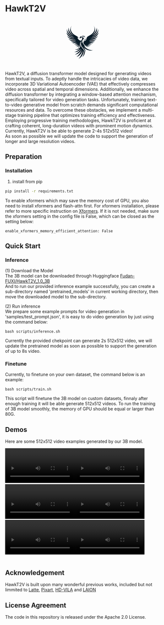 # HawkT2V

<!-- ![figure1](source/logo.png "figure1") -->
<div align=center>
<img src='source/logo.png' width="150" height="150" >
</div>


HawkT2V, a diffusion transformer model designed for generating videos from textual inputs. To adeptly handle the intricacies of video data, we incorporate 3D Variational Autoencoder (VAE) that effectively compresses video across spatial and temporal dimensions. Additionally, we enhance the diffusion transformer by integrating a window-based attention mechanism, specifically tailored for video generation tasks. Unfortunately, training text-to-video generative model from scratch demands significant computational resources and data. To overcome these obstacles, we implement a multi-stage training pipeline that optimizes training efficiency and effectiveness. Employing progressive training methodologies, HawkT2V is proficient at crafting coherent, long-duration videos with prominent motion dynamics.  
Currently, HawkT2V is be able to generate 2-4s 512x512 video!  
As soon as possible we will update the code to support the generation of longer and large resolution videos.


## Preparation
### Installation
1) install from pip
```bash
pip install -r requirements.txt
```
To enable xformers which may save the memory cost of GPU, you also need to install xformers and flash-attn first.
For xformers installation, please refer to more specific instruction on [Xformers](https://github.com/facebookresearch/xformers).
If it is not needed, make sure the xformers setting in the config file is False, which can be closed as the setting below:
```
enable_xformers_memory_efficient_attention: False
```

## Quick Start
### Inference
(1) Download the Model  
The 3B model can be downloaded through Huggingface [Fudan-FUXI/HawkT2V_1.0_3B](https://huggingface.co/Fudan-FUXI/HawkT2V_1.0_3B)  
And to run our provided inference example successfully, you can create a sub-directory named 'pretrained_models' in current working directory, then move the downloaded model to the sub-directory.

(2) Run inference  
We prepare some example prompts for video generation in 'samples/test_prompt.json', it is easy to do video generation by just using the command below:
```
bash scripts/inference.sh
```
Currently the provided chekpoint can generate 2s 512x512 video, we will update the pretrained model as soon as possible to support the generation of up to 8s video.

### Finetune
Currently, to finetune on your own dataset, the command below is an example:
```
bash scripts/train.sh
```
This script will finetune the 3B model on custom datasets, finnaly after enough training it will be able generate 512x512 videos.
To run the training of 3B model smoothly, the memory of GPU should be equal or larger than 80G.  

## Demos
Here are some 512x512 video examples generated by our 3B model.

<table>
<div>
<tr>
<video src=source/1-Standing_atop_a_hill_overlooking_a_battlefield,_a_gorgeous_female_samurai_stares_into_the_distance._She_turns_her_head_s1727253636_0_webv_imageio.mp4 width="45%" controls autoplay loop></video>
</tr>
<tr>
<video src=source/1-the_video_shows_a_bunny_nodding_head_confidently,_high_ornamented_light_armor,_fluffy_fur,_foggy,_wet,_stormy,_70mm,_cin1727258644_0_webv_imageio.mp4 width="45%" controls autoplay loop></video>
</tr>
<tr>
<video src=source/2-A_young_woman_with_sun-kissed_blonde_wavy_hair_and_light_hazel_eyes_walks_along_the_shoreline_of_a_tranquil_lake_at_suns1727249093_0_webv_imageio.mp4 width="45%" controls autoplay loop></video>
</tr>
<tr>
<video src=source/2-Produce_a_video_portrait_of_an_orange_tabby_cat_with_a_charming_smile,_dressed_in_a_Renaissance-inspired_costume._The_ca1727256594_0_webv_imageio.mp4 width="45%" controls autoplay loop></video>
</tr>
<tr>
<video src=source/3-the_video_shows_an_easter_bunny_blinking_eyes,_high_ornamented_light_armor,_fluffy_fur,_basket_full_of_painted_eggs,_70m1727237343_0_webv_imageio.mp4 width="45%" controls autoplay loop></video>
</tr>
<tr>
<video src=source/3-Under_the_dim_blue_night_sky,_a_woman_steps_out_of_the_house,_her_eyes_open_and_reflecting_the_warm_glow_of_the_windows.1727253636_0_webv_imageio.mp4 width="45%" controls autoplay loop></video>
</tr>
</div>
</table>

## Acknowledgement
HawkT2V is built upon many wonderful previous works, included but not limmited to [Latte](https://github.com/Vchitect/Latte), [Pixart](https://github.com/PixArt-alpha/PixArt-alpha), [HD-VILA](https://github.com/microsoft/XPretrain/blob/main/hd-vila-100m/README.md) and [LAION](https://laion.ai/blog/laion-400-open-dataset/)

## License Agreement
The code in this repository is released under the Apache 2.0 License.

